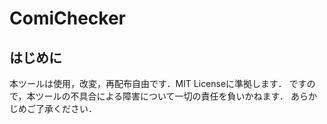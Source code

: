 # ComiChecker
## はじめに
本ツールは使用，改変，再配布自由です．MIT Licenseに準拠します．
ですので，本ツールの不具合による障害について一切の責任を負いかねます．
あらかじめご了承ください．

